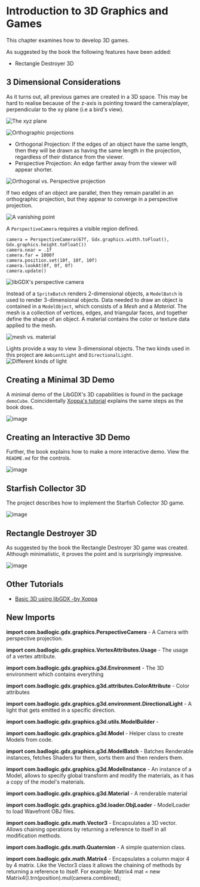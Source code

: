 # Introduction to 3D Graphics and Games
This chapter examines how to develop 3D games.

As suggested by the book the following features have been added:
* Rectangle Destroyer 3D

## 3 Dimensional Considerations
As it turns out, all previous games are created in a 3D space. This may be hard to realise because of the z-axis
is pointing toward the camera/player, perpendicular to the xy plane (i.e a bird's view).

![The xyz plane](https://upload.wikimedia.org/wikipedia/commons/thumb/8/83/Coord_planes_color.svg/300px-Coord_planes_color.svg.png)

![Orthographic projections](http://www.mbsoftworks.sk/tutorials/opengl4/009-orthographic-2D-projection/ortho_example.png)

* Orthogonal Projection: If the edges of an object have the same length, then they will be drawn as having the same length in the projection, regardless of their distance from the viewer. 
* Perspective Projection: An edge farther away from the viewer will appear shorter.

![Orthogonal vs. Perspective projection](https://answers.unity.com/storage/temp/74544-temp.png)

If two edges of an object are parallel, then they remain parallel in an orthographic projection, but they appear to converge in a perspective projection.

![A vanishing point](https://upload.wikimedia.org/wikipedia/commons/thumb/9/91/Railroad_in_Northumberland_County%2C_Pennsylvania.JPG/182px-Railroad_in_Northumberland_County%2C_Pennsylvania.JPG)

A `PerspectiveCamera` requires a visible region defined.
```
camera = PerspectiveCamera(67f, Gdx.graphics.width.toFloat(), Gdx.graphics.height.toFloat())
camera.near = .1f
camera.far = 1000f
camera.position.set(10f, 10f, 10f)
camera.lookAt(0f, 0f, 0f)
camera.update()
```
![libGDX's perspective camera](http://www.badlogicgames.com/wordpress/wp-content/uploads/2011/02/figure-10.3.png)

Instead of a `SpriteBatch` renders 2-dimensional objects, a `ModelBatch` is used to render 3-dimensional objects.
Data needed to draw an object is contained in a `ModelObject`, which consists of a _Mesh_ and a _Material_.
The mesh is a collection of vertices, edges, and triangular faces, and together define the shape of an object.
A material contains the color or texture data applied to the mesh.

![mesh vs. material](http://15418.courses.cs.cmu.edu/spring2016content/lectures/05_gpuarch/images/slide_006.jpg)

Lights provide a way to view 3-dimensional objects. The two kinds used in this project are `AmbientLight` and `DirectionalLight`.
![Different kinds of light](https://i.stack.imgur.com/3udUJ.gif)

## Creating a Minimal 3D Demo
A minimal demo of the LibGDX's 3D capabilities is found in the package `demoCube`. Coincidentally [Xoppa's tutorial](https://xoppa.github.io/blog/basic-3d-using-libgdx/) explains the same steps as the book does.
 
![image](https://user-images.githubusercontent.com/4059636/66450952-b79d3400-ea5a-11e9-9121-c9532c63f7b0.png)

## Creating an Interactive 3D Demo
Further, the book explains how to make a more interactive demo. View the `README.md` for the controls.

![image](https://user-images.githubusercontent.com/4059636/67067226-c8922780-f175-11e9-8a81-5b79af1fb1af.png)

## Starfish Collector 3D
The project describes how to implement the Starfish Collector 3D game.

![image](https://user-images.githubusercontent.com/4059636/67091489-065e7280-f1ad-11e9-9e99-a3d343db3606.png)

## Rectangle Destroyer 3D
As suggested by the book the Rectangle Destroyer 3D game was created. Although minimalistic, it proves the point and is surprisingly impressive.

![image](https://user-images.githubusercontent.com/4059636/67302242-e999a600-f4f0-11e9-9434-cc2180a21ea3.png)

## Other Tutorials
* [Basic 3D using libGDX -by Xoppa](https://xoppa.github.io/blog/basic-3d-using-libgdx/)


## New Imports
**import com.badlogic.gdx.graphics.PerspectiveCamera** - A Camera with perspective projection.

**import com.badlogic.gdx.graphics.VertexAttributes.Usage** - The usage of a vertex attribute.
 
**import com.badlogic.gdx.graphics.g3d.Environment** - The 3D environment which contains everything
 
**import com.badlogic.gdx.graphics.g3d.attributes.ColorAttribute** - Color attributes
 
**import com.badlogic.gdx.graphics.g3d.environment.DirectionalLight** - A light that gets emitted in a specific direction.
 
**import com.badlogic.gdx.graphics.g3d.utils.ModelBuilder** -
 
**import com.badlogic.gdx.graphics.g3d.Model** - Helper class to create Models from code.

**import com.badlogic.gdx.graphics.g3d.ModelBatch** - Batches Renderable instances, fetches Shaders for them, sorts them and then renders them.
 
**import com.badlogic.gdx.graphics.g3d.ModelInstance** - An instance of a Model, allows to specify global transform and modify the materials, as it has a copy of the model's materials.
 
**import com.badlogic.gdx.graphics.g3d.Material** - A renderable material

**import com.badlogic.gdx.graphics.g3d.loader.ObjLoader** - ModelLoader to load Wavefront OBJ files.
 
**import com.badlogic.gdx.math.Vector3** - Encapsulates a 3D vector. Allows chaining operations by returning a reference to itself in all modification methods.
 
**import com.badlogic.gdx.math.Quaternion** - A simple quaternion class.

**import com.badlogic.gdx.math.Matrix4** - Encapsulates a column major 4 by 4 matrix. Like the Vector3 class it allows the chaining of methods by returning a reference to itself. For example:
                                            Matrix4 mat = new Matrix4().trn(position).mul(camera.combined);
